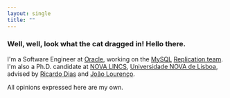 ```yaml
---
layout: single
title: ""
---
```


### Well, well, look what the cat dragged in! Hello there.

I'm a Software Engineer at [Oracle][oracle], working on the [MySQL][mysql] [Replication team][team].  
I'm also a Ph.D. candidate at [NOVA LINCS][novalincs], [Universidade NOVA de Lisboa][unl], advised by [Ricardo Dias][rd] and [João Lourenço][jl].

All opinions expressed here are my own.

[oracle]: https://www.oracle.com
[mysql]: https://www.mysql.com
[team]: https://www.mysqlhighavailability.com
[novalincs]: http://nova-lincs.di.fct.unl.pt
[unl]: http://www.unl.pt
[rd]: https://rjd15372.github.io
[jl]: http://docentes.fct.unl.pt/joao-lourenco
